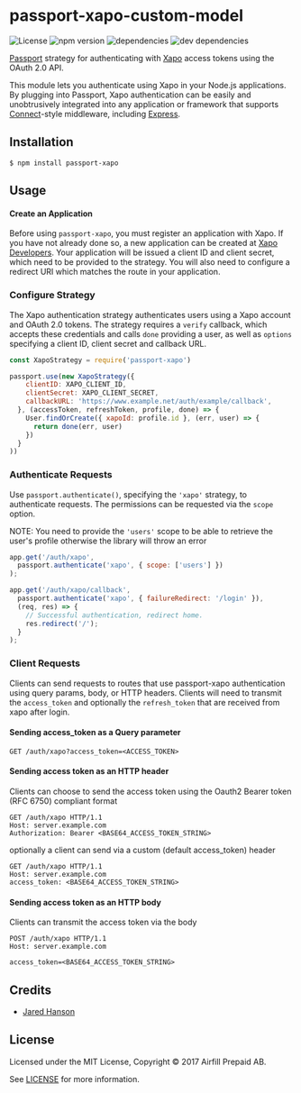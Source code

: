 # passport-xapo-custom-model

![License](https://img.shields.io//github/license/msarabia/passport-xapo)
![npm version](https://img.shields.io/npm/v/passport-xapo.svg)
![dependencies](https://img.shields.io/david/bitrefill/passport-xapo.svg)
![dev dependencies](https://img.shields.io/david/dev/bitrefill/passport-xapo.svg)

[Passport](https://passportjs.org/) strategy for authenticating with [Xapo](http://xapo.com/)
access tokens using the OAuth 2.0 API.

This module lets you authenticate using Xapo in your Node.js applications.
By plugging into Passport, Xapo authentication can be easily and
unobtrusively integrated into any application or framework that supports
[Connect](http://www.senchalabs.org/connect/)-style middleware, including
[Express](http://expressjs.com/).

## Installation

```
$ npm install passport-xapo
```

## Usage

#### Create an Application

Before using `passport-xapo`, you must register an application with
Xapo.  If you have not already done so, a new application can be created at
[Xapo Developers](https://developers.xapo.com/).  Your application will
be issued a client ID and client secret, which need to be provided to the strategy.
You will also need to configure a redirect URI which matches the route in your
application.

### Configure Strategy

The Xapo authentication strategy authenticates users using a Xapo
account and OAuth 2.0 tokens. The strategy requires a `verify` callback, which
accepts these credentials and calls `done` providing a user, as well as
`options` specifying a client ID, client secret and callback URL.

```js
const XapoStrategy = require('passport-xapo')

passport.use(new XapoStrategy({
    clientID: XAPO_CLIENT_ID,
    clientSecret: XAPO_CLIENT_SECRET,
    callbackURL: 'https://www.example.net/auth/example/callback',
  }, (accessToken, refreshToken, profile, done) => {
    User.findOrCreate({ xapoId: profile.id }, (err, user) => {
      return done(err, user)
    })
  }
))
```

### Authenticate Requests

Use `passport.authenticate()`, specifying the `'xapo'` strategy, to authenticate requests. The permissions can be requested via the `scope` option.

NOTE: You need to provide the `'users'` scope to be able to retrieve the user's profile otherwise the library will throw an error

```js
app.get('/auth/xapo',
  passport.authenticate('xapo', { scope: ['users'] })
);

app.get('/auth/xapo/callback',
  passport.authenticate('xapo', { failureRedirect: '/login' }),
  (req, res) => {
    // Successful authentication, redirect home.
    res.redirect('/');
  }
);
```

### Client Requests

Clients can send requests to routes that use passport-xapo authentication using query params, body, or HTTP headers. Clients will need to transmit the `access_token`
and optionally the `refresh_token` that are received from xapo after login.

#### Sending access_token as a Query parameter

```
GET /auth/xapo?access_token=<ACCESS_TOKEN>
```

#### Sending access token as an HTTP header

Clients can choose to send the access token using the Oauth2 Bearer token (RFC 6750) compliant format

```
GET /auth/xapo HTTP/1.1
Host: server.example.com
Authorization: Bearer <BASE64_ACCESS_TOKEN_STRING>
```

optionally a client can send via a custom (default access_token) header

```
GET /auth/xapo HTTP/1.1
Host: server.example.com
access_token: <BASE64_ACCESS_TOKEN_STRING>
```

#### Sending access token as an HTTP body

Clients can transmit the access token via the body

```
POST /auth/xapo HTTP/1.1
Host: server.example.com

access_token=<BASE64_ACCESS_TOKEN_STRING>
```

## Credits

  - [Jared Hanson](http://github.com/jaredhanson)

## License

Licensed under the MIT License, Copyright © 2017 Airfill Prepaid AB.

See [LICENSE](./LICENSE) for more information.
